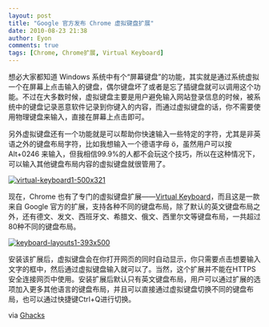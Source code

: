 ```yaml
---
layout: post
title: "Google 官方发布 Chrome 虚拟键盘扩展"
date: 2010-08-23 21:38
author: Eyon
comments: true
tags: [Chrome, Chrome扩展, Virtual Keyboard]
---
```

想必大家都知道 Windows 系统中有个“屏幕键盘”的功能，其实就是通过系统虚拟一个在屏幕上点击输入的键盘，偶尔键盘坏了或者是忘了插键盘就可以调用这个功能。不过在大多数时候，虚拟键盘主要是用户避免输入网站登录信息的时候，被系统中的键盘记录恶意软件记录到你键入的内容，而通过虚拟键盘的话，你不需要使用物理键盘来输入，直接在屏幕上点击即可。

另外虚拟键盘还有一个功能就是可以帮助你快速输入一些特定的字符，尤其是非英语之外的键盘布局字符，比如我想输入一个德语字母 ö，虽然用户可以按 Alt+0246 来输入，但我相信99.9%的人都不会玩这个技巧，所以在这种情况下，可以输入其他键盘布局内容的虚拟键盘就很管用了。

<a href="http://img.chromi.org/2010/08/virtual-keyboard1-500x321.png">![](http://img.chromi.org/2010/08/virtual-keyboard1-500x321.png "virtual-keyboard1-500x321")</a>

现在，Chrome 也有了专门的虚拟键盘扩展——[Virtual Keyboard](https://chrome.google.com/extensions/detail/mpphfcjpaldmedbbomcdhgonmhjngfig)，而且这是一款来自 Google 官方的扩展，支持各种不同的键盘布局，除了默认的英文键盘布局之外，还有德文、发文、西班牙文、希腊文、俄文、西里尔文等键盘布局，一共超过80种不同的键盘布局。

<a href="http://img.chromi.org/2010/08/keyboard-layouts1-393x500.png">![](http://img.chromi.org/2010/08/keyboard-layouts1-393x500.png "keyboard-layouts1-393x500")</a>

安装该扩展后，虚拟键盘会在你打开网页的同时自动显示，你只需要点击想要输入文字的框中，然后通过虚拟键盘输入就可以了。当然，这个扩展并不能在HTTPS安全连接网页中使用。安装扩展后默认只有英文键盘布局，用户可以通过扩展的选项加入更多其他语言的键盘布局，并且可以直接通过虚拟键盘切换不同的键盘布局，也可以通过快捷键Ctrl+Q进行切换。

via [Ghacks](http://www.ghacks.net/2010/08/23/google-chrome-virtual-keyboard/)

